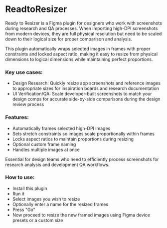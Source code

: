 # ReadtoResizer

Ready to Resizer is a Figma plugin for designers who work with screenshots during research and QA processes. When importing high-DPI screenshots from modern devices, they are full physical resolution but need to be scaled down to their logical size for proper comparison and analysis.

This plugin automatically wraps selected images in frames with proper constraints and locked aspect ratio, making it easy to resize from physical dimensions to logical dimensions while maintaining perfect proportions.

### Key use cases:

* Design Research: Quickly resize app screenshots and reference images to appropriate sizes for inspiration boards and research documentation
* UI Verification/QA: Scale developer-built screenshots to match your design comps for accurate side-by-side comparisons during the design review process

### Features:

* Automatically frames selected high-DPI images
* Sets stretch constraints so images scale proportionally within frames
* Locks aspect ratios to maintain proportions during resizing
* Optional custom frame naming
* Handles multiple images at once

Essential for design teams who need to efficiently process screenshots for research analysis and development QA workflows.

### How to use:
* Install this plugin
* Run it
* Select images you wish to resize
* Optionally enter a name for the resized frames
* Press "Go"
* Now proceed to resize the new framed images using Figma device presets or a custom size